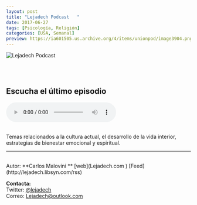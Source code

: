 ```yaml
---
layout: post
title: "Lejadech Podcast   "
date: 2017-06-27
tags: [Psicología, Religión]
categories: [USA, Semanal]
preview: https://ia601505.us.archive.org/4/items/unionpod/image3904.png
---
```


![Lejadech Podcast](https://ia601505.us.archive.org/4/items/unionpod/LejadechPodcast500.png)

<br/>
<br/>

## Escucha el último episodio

<!--reproductor-feed=http://lejadech.libsyn.com/rss-->
<!--reproductor-start-->
<audio id="audio" preload="auto" controls="" src="http://traffic.libsyn.com/lejadech/Suicidio_-_E81.mp3?dest-id=369135"></audio>
<!--reproductor-end-->

<br/>  
Temas relacionados a la cultura actual, el desarrollo de la vida interior, estrategias de bienestar emocional y espiritual.

_ _ _
<br>
Autor: **Carlos Malovini **  
[web](Lejadech.com )  
[Feed](http://lejadech.libsyn.com/rss)  



**Contacta:**  
Twitter: [@lejadech](https://twitter.com/lejadech)  
Correo: [Lejadech@outlook.com](mailto:Lejadech@outlook.com)  

